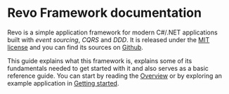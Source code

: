 # Revo Framework documentation

Revo is a simple application framework for modern C\#/.NET applications built with _event sourcing_, _CQRS_ and _DDD_. It is released under the [MIT license](https://github.com/revoframework/Revo/blob/develop/LICENSE) and you can find its sources on [Github](https://github.com/revoframework/Revo).

This guide explains what this framework is, explains some of its fundamentals needed to get started with it and also serves as a basic reference guide. You can start by reading the [Overview](general/overview/) or by exploring an example application in [Getting started](general/getting-started.md).

